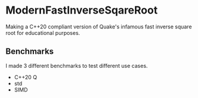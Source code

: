 # ModernFastInverseSqareRoot
Making a C++20 compliant version of Quake's infamous fast inverse square root for educational purposes.

## Benchmarks
I made 3 different benchmarks to test different use cases.
- C++20 Q
- std
- SIMD
